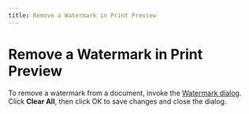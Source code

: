 ```yaml
---
title: Remove a Watermark in Print Preview
---
```

# Remove a Watermark in Print Preview
To remove a watermark from a document, invoke the [Watermark dialog](change-watermark-and-background-settings-in-print-preview.md). Click **Clear All**, then click OK to save changes and close the dialog.